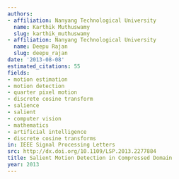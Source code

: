 ```yaml
---
authors:
- affiliation: Nanyang Technological University
  name: Karthik Muthuswamy
  slug: karthik_muthuswamy
- affiliation: Nanyang Technological University
  name: Deepu Rajan
  slug: deepu_rajan
date: '2013-08-08'
estimated_citations: 55
fields:
- motion estimation
- motion detection
- quarter pixel motion
- discrete cosine transform
- salience
- salient
- computer vision
- mathematics
- artificial intelligence
- discrete cosine transforms
in: IEEE Signal Processing Letters
src: http://dx.doi.org/10.1109/LSP.2013.2277884
title: Salient Motion Detection in Compressed Domain
year: 2013
---
```

